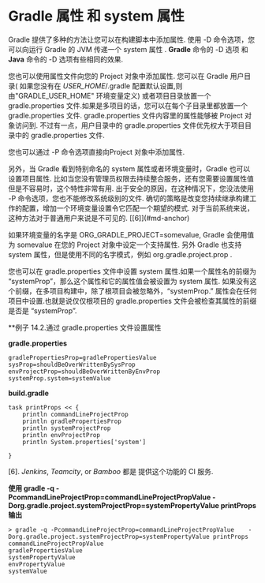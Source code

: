 # Gradle 属性 和 system 属性
Gradle 提供了多种的方法让您可以在构建脚本中添加属性. 使用 -D 命令选项，您可以向运行 Gradle 的 JVM 传递一个 system 属性  . **Gradle** 命令的 -D 选项 和 **Java** 命令的 -D 选项有些相同的效果.

您也可以使用属性文件向您的 Project 对象中添加属性. 您可以在 Gradle 用户目录( 如果您没有在 *USER_HOME*/.gradle 配置默认设置,则由"GRADLE_USER_HOME" 环境变量定义) 或者项目目录放置一个 gradle.properties 文件.如果是多项目的话，您可以在每个子目录里都放置一个 gradle.properties 文件. gradle.properties 文件内容里的属性能够被 Project 对象访问到. 不过有一点，用户目录中的 gradle.properties 文件优先权大于项目目录中的 gradle.properties 文件.

您也可以通过 -P 命令选项直接向Project 对象中添加属性.

另外，当 Gradle 看到特别命名的 system 属性或者环境变量时，Gradle 也可以设置项目属性. 比如当您没有管理员权限去持续整合服务，还有您需要设置属性值但是不容易时，这个特性非常有用. 出于安全的原因，在这种情况下，您没法使用 -P 命令选项，您也不能修改系统级别的文件. 确切的策略是改变您持续继承构建工作的配置，增加一个环境变量设置令它匹配一个期望的模式. 对于当前系统来说，这种方法对于普通用户来说是不可见的. [\[6]](#md-anchor)

如果环境变量的名字是 ORG_GRADLE_PROJECT=somevalue, Gradle 会使用值为 somevalue 在您的 Project 对象中设定一个支持属性. 另外 Gradle 也支持 system 属性，但是使用不同的名字模式，例如 org.gradle.project.prop .

您也可以在 gradle.properties 文件中设置 system 属性.如果一个属性名的前缀为 “systemProp”，那么这个属性和它的属性值会被设置为 system 属性. 如果没有这个前缀，在多项目构建中，除了根项目会被忽略外，“systemProp.” 属性会在任何项目中设置.也就是说仅仅根项目的 gradle.properties 文件会被检查其属性的前缀是否是 “systemProp”.

**例子 14.2.通过 gradle.properties 文件设置属性

**gradle.properties**

    gradlePropertiesProp=gradlePropertiesValue
    sysProp=shouldBeOverWrittenBySysProp
    envProjectProp=shouldBeOverWrittenByEnvProp
    systemProp.system=systemValue

**build.gradle**

    task printProps << {
        println commandLineProjectProp
        println gradlePropertiesProp
        println systemProjectProp
        println envProjectProp
        println System.properties['system']

    }

<a name="md-anchor" id="md-anchor">[6]</a>. *Jenkins*, *Teamcity*, or *Bamboo* 都是 提供这个功能的 CI 服务.

**使用 gradle -q -PcommandLineProjectProp=commandLineProjectPropValue -Dorg.gradle.project.systemProjectProp=systemPropertyValue printProps 输出**

    > gradle -q -PcommandLineProjectProp=commandLineProjectPropValue    -Dorg.gradle.project.systemProjectProp=systemPropertyValue printProps
    commandLineProjectPropValue
    gradlePropertiesValue
    systemPropertyValue
    envPropertyValue
    systemValue


